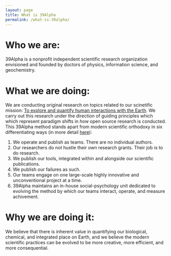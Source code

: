 ```yaml
---
layout: page
title: What is 39Alpha
permalink: /what-is-39alpha/
---
```


# Who we are:
39Alpha is a nonprofit independent scientific research organization envisioned and founded by doctors of physics, information science, and geochemistry.


# What we are doing:
We are conducting original research on topics related to our scinetific mission: [To explore and quantify human interactions with the Earth](Projects). We carry out this research under the direction of guiding principles which which represent paradigm shifts in _how_ open source research is conducted. This 39Alpha method stands apart from modern scientific orthodoxy in six differentiating ways (in more detail [here](Six-Differnetiators)):

1. We operate and publish as teams. There are no individual authors.  
2. Our researchers do not hustle their own research grants. Their job is to do research.
3. We publish our tools, integrated within and alongside our scientific publications.
4. We publish our failures as such.
5. Our teams engage on one large-scale highly innovative and unconventional project at a time.
6. 39Alpha maintains an in-house social-psychology unit dedicated to evolving the method by which our teams interact, operate, and measure achivement.

# Why we are doing it:
We believe that there is inherent value in quantifying our biological, chemical, and integrated place on Earth, and we believe the modern scientific practices can be evolved to be more creative, more efficient, and more consequential.
